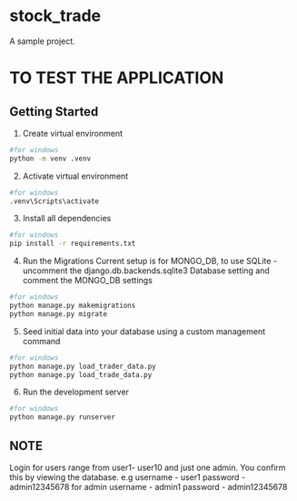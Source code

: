 # stock_trade
A sample project.

# TO TEST THE APPLICATION

## Getting Started

1. Create virtual environment

```bash
#for windows
python -m venv .venv
```

2. Activate virtual environment
```bash
#for windows
.venv\Scripts\activate
```

3. Install all dependencies
```bash
#for windows
pip install -r requirements.txt
```

4. Run the Migrations
Current setup is for MONGO_DB, to use SQLite - uncomment the django.db.backends.sqlite3 Database setting and comment the MONGO_DB settings
```bash
#for windows
python manage.py makemigrations
python manage.py migrate
```

5. Seed initial data into your database using a custom management command
```bash
#for windows
python manage.py load_trader_data.py
python manage.py load_trade_data.py
```

6. Run the development server
```bash
#for windows
python manage.py runserver
```

## NOTE
Login for users range from user1- user10 and just one admin. You confirm this by viewing the database. 
e.g username - user1 
    password - admin12345678
for admin
    username - admin1
    password - admin12345678
